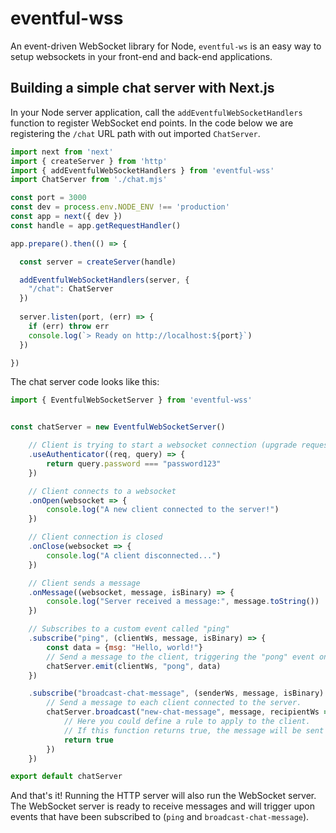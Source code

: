 # eventful-wss
An event-driven WebSocket library for Node, `eventful-ws` is an easy way to setup websockets in your front-end and back-end applications.

## Building a simple chat server with Next.js
In your Node server application, call the `addEventfulWebSocketHandlers` function to register WebSocket end points. In the code below we are registering the `/chat` URL path with out imported `ChatServer`.
```js
import next from 'next'
import { createServer } from 'http'
import { addEventfulWebSocketHandlers } from 'eventful-wss'
import ChatServer from './chat.mjs'

const port = 3000
const dev = process.env.NODE_ENV !== 'production'
const app = next({ dev })
const handle = app.getRequestHandler()

app.prepare().then(() => {

  const server = createServer(handle)

  addEventfulWebSocketHandlers(server, {
    "/chat": ChatServer
  })
  
  server.listen(port, (err) => {
    if (err) throw err
    console.log(`> Ready on http://localhost:${port}`)
  })

})
```
The chat server code looks like this:
```js
import { EventfulWebSocketServer } from 'eventful-wss'


const chatServer = new EventfulWebSocketServer()

    // Client is trying to start a websocket connection (upgrade request)
    .useAuthenticator((req, query) => {
        return query.password === "password123"
    })

    // Client connects to a websocket
    .onOpen(websocket => {
        console.log("A new client connected to the server!")
    })

    // Client connection is closed
    .onClose(websocket => {
        console.log("A client disconnected...")
    })

    // Client sends a message
    .onMessage((websocket, message, isBinary) => {
        console.log("Server received a message:", message.toString())
    })

    // Subscribes to a custom event called "ping" 
    .subscribe("ping", (clientWs, message, isBinary) => {
        const data = {msg: "Hello, world!"}
        // Send a message to the client, triggering the "pong" event on the client side.
        chatServer.emit(clientWs, "pong", data)
    })

    .subscribe("broadcast-chat-message", (senderWs, message, isBinary) => {
        // Send a message to each client connected to the server.
        chatServer.broadcast("new-chat-message", message, recipientWs => {
            // Here you could define a rule to apply to the client.
            // If this function returns true, the message will be sent to them.
            return true
        })
    })

export default chatServer
```

And that's it! Running the HTTP server will also run the WebSocket server. The WebSocket server is ready to receive messages and will trigger upon events that have been subscribed to (`ping` and `broadcast-chat-message`).